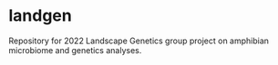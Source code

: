 # landgen
Repository for 2022 Landscape Genetics group project on amphibian microbiome and genetics analyses.

